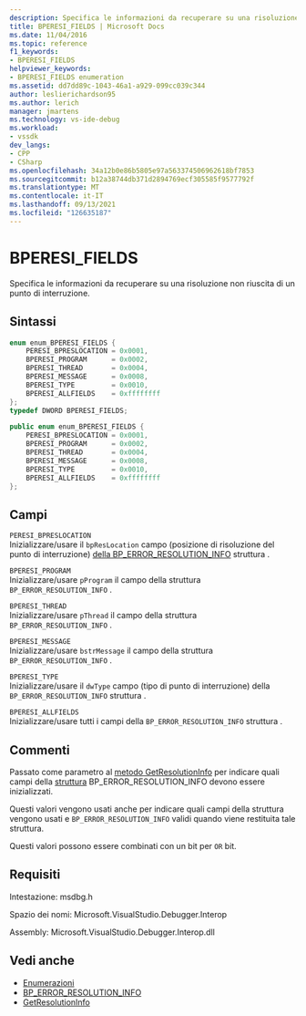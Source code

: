 ```yaml
---
description: Specifica le informazioni da recuperare su una risoluzione non riuscita di un punto di interruzione.
title: BPERESI_FIELDS | Microsoft Docs
ms.date: 11/04/2016
ms.topic: reference
f1_keywords:
- BPERESI_FIELDS
helpviewer_keywords:
- BPERESI_FIELDS enumeration
ms.assetid: dd7dd89c-1043-46a1-a929-099cc039c344
author: leslierichardson95
ms.author: lerich
manager: jmartens
ms.technology: vs-ide-debug
ms.workload:
- vssdk
dev_langs:
- CPP
- CSharp
ms.openlocfilehash: 34a12b0e86b5805e97a563374506962618bf7853
ms.sourcegitcommit: b12a38744db371d2894769ecf305585f9577792f
ms.translationtype: MT
ms.contentlocale: it-IT
ms.lasthandoff: 09/13/2021
ms.locfileid: "126635187"
---
```

# <a name="bperesi_fields"></a>BPERESI_FIELDS
Specifica le informazioni da recuperare su una risoluzione non riuscita di un punto di interruzione.

## <a name="syntax"></a>Sintassi

```cpp
enum enum_BPERESI_FIELDS {
    PERESI_BPRESLOCATION = 0x0001,
    BPERESI_PROGRAM      = 0x0002,
    BPERESI_THREAD       = 0x0004,
    BPERESI_MESSAGE      = 0x0008,
    BPERESI_TYPE         = 0x0010,
    BPERESI_ALLFIELDS    = 0xffffffff
};
typedef DWORD BPERESI_FIELDS;
```

```csharp
public enum enum_BPERESI_FIELDS {
    PERESI_BPRESLOCATION = 0x0001,
    BPERESI_PROGRAM      = 0x0002,
    BPERESI_THREAD       = 0x0004,
    BPERESI_MESSAGE      = 0x0008,
    BPERESI_TYPE         = 0x0010,
    BPERESI_ALLFIELDS    = 0xffffffff
};
```

## <a name="fields"></a>Campi
`PERESI_BPRESLOCATION`\
Inizializzare/usare il `bpResLocation` campo (posizione di risoluzione del punto di interruzione) [della BP_ERROR_RESOLUTION_INFO](../../../extensibility/debugger/reference/bp-error-resolution-info.md) struttura .

`BPERESI_PROGRAM`\
Inizializzare/usare `pProgram` il campo della struttura `BP_ERROR_RESOLUTION_INFO` .

`BPERESI_THREAD`\
Inizializzare/usare `pThread` il campo della struttura `BP_ERROR_RESOLUTION_INFO` .

`BPERESI_MESSAGE`\
Inizializzare/usare `bstrMessage` il campo della struttura `BP_ERROR_RESOLUTION_INFO` .

`BPERESI_TYPE`\
Inizializzare/usare il `dwType` campo (tipo di punto di interruzione) della `BP_ERROR_RESOLUTION_INFO` struttura .

`BPERESI_ALLFIELDS`\
Inizializzare/usare tutti i campi della `BP_ERROR_RESOLUTION_INFO` struttura .

## <a name="remarks"></a>Commenti
Passato come parametro al [metodo GetResolutionInfo](../../../extensibility/debugger/reference/idebugerrorbreakpointresolution2-getresolutioninfo.md) per indicare quali campi della [struttura](../../../extensibility/debugger/reference/bp-error-resolution-info.md) BP_ERROR_RESOLUTION_INFO devono essere inizializzati.

Questi valori vengono usati anche per indicare quali campi della struttura vengono usati e `BP_ERROR_RESOLUTION_INFO` validi quando viene restituita tale struttura.

Questi valori possono essere combinati con un bit per `OR` bit.

## <a name="requirements"></a>Requisiti
Intestazione: msdbg.h

Spazio dei nomi: Microsoft.VisualStudio.Debugger.Interop

Assembly: Microsoft.VisualStudio.Debugger.Interop.dll

## <a name="see-also"></a>Vedi anche
- [Enumerazioni](../../../extensibility/debugger/reference/enumerations-visual-studio-debugging.md)
- [BP_ERROR_RESOLUTION_INFO](../../../extensibility/debugger/reference/bp-error-resolution-info.md)
- [GetResolutionInfo](../../../extensibility/debugger/reference/idebugerrorbreakpointresolution2-getresolutioninfo.md)
